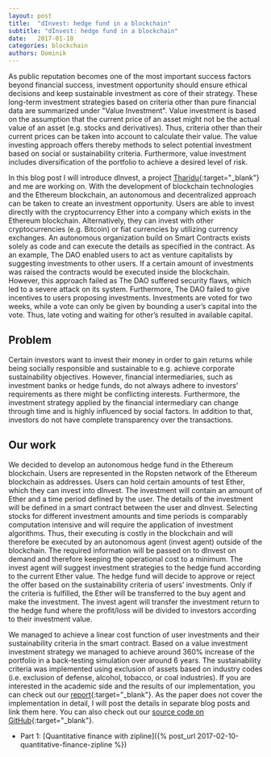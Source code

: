 ```yaml
---
layout: post
title:  "dInvest: hedge fund in a blockchain"
subtitle: "dInvest: hedge fund in a blockchain"
date:   2017-01-10
categories: blockchain
authors: Dominik
---
```

As public reputation becomes one of the most important success factors beyond financial success, investment opportunity should ensure ethical decisions and keep sustainable investment as core of their strategy. These long-term investment strategies based on criteria other than pure financial data are summarized under "Value Investment". Value investment is based on the assumption that the current price of an asset might not be the actual value of an asset (e.g. stocks and derivatives). Thus, criteria other than their current prices can be taken into account to calculate their value. The value investing approach offers thereby methods to select potential investment based on social or sustainability criteria. Furthermore, value investment includes diversification of the portfolio to achieve a desired level of risk.

In this blog post I will introduce dInvest, a project [Tharidu](https://se.linkedin.com/in/tharidu-fernando){:target="_blank"} and me are working on. With the development of blockchain technologies and the Ethereum blockchain, an autonomous and decentralized approach can be taken to create an investment opportunity. Users are able to invest directly with the cryptocurrency Ether into a company which exists in the Ethereum blockchain. Alternatively, they can invest with other cryptocurrencies (e.g. Bitcoin) or fiat currencies by utilizing currency exchanges. An autonomous organization build on Smart Contracts exists solely as code and can execute the details as specified in the contract. As an example, The DAO enabled users to act as venture capitalists by suggesting investments to other users. If a certain amount of investments was raised the contracts would be executed inside the blockchain. However, this approach failed as The DAO suffered security flaws, which led to a severe attack on its system. Furthermore, The DAO failed to give incentives to users proposing investments. Investments are voted for two weeks, while a vote can only be given by bounding a user’s capital into the vote. Thus, late voting and waiting for other’s resulted in available capital.


## Problem

Certain investors want to invest their money in order to gain returns while being socially responsible and sustainable to e.g. achieve corporate sustainability objectives. However, financial intermediaries, such as investment banks or hedge funds, do not always adhere to investors’ requirements as there might be conflicting interests. Furthermore, the investment strategy applied by the financial intermediary can change through time and is highly influenced by social factors. In addition to that, investors do not have complete transparency over the transactions.

## Our work

We decided to develop an autonomous hedge fund in the Ethereum blockchain. Users are represented in the Ropsten network of the Ethereum blockchain as addresses. Users can hold certain amounts of test Ether, which they can invest into dInvest. The investment will contain an amount of Ether and a time period defined by the user. The details of the investment will be defined in a smart contract between the user and dInvest. Selecting stocks for different investment amounts and time periods is comparably computation intensive and will require the application of investment algorithms. Thus, their executing is costly in the blockchain and will therefore be executed by an autonomous agent (invest agent) outside of the blockchain. The required information will be passed on to dInvest on demand and therefore keeping the operational cost to a minimum.
The invest agent will suggest investment strategies to the hedge fund according to the current Ether value. The hedge fund will decide to approve or reject the offer based on the sustainability criteria of users’ investments. Only if the criteria is fulfilled, the Ether will be transferred to the buy agent and make the investment. The invest agent will transfer the investment return to the hedge fund where the profit/loss will be divided to investors according to their investment value.

We managed to achieve a linear cost function of user investments and their sustainability criteria in the smart contract. Based on a value investment investment strategy we managed to achieve around 360% increase of the portfolio in a back-testing simulation over around 6 years. The sustainability criteria was implemented using exclusion of assets based on industry codes (i.e. exclusion of defense, alcohol, tobacco, or coal industries).
If you are interested in the academic side and the results of our implementation, you can check out our [report](https://goo.gl/T74EGE){:target="_blank"}.
As the paper does not cover the implementation in detail, I will post the details in separate blog posts and link them here. You can also check out our [source code on GitHub](github.com/nud3l/dInvest){:target="_blank"}.

- Part 1: [Quantitative finance with zipline]({% post_url 2017-02-10-quantitative-finance-zipline %})
